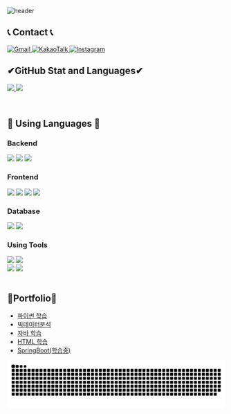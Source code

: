 
  ![header](https://capsule-render.vercel.app/api?type=rounded&color=timeGradient&text=🎈Welcome%20to%20GyeongHo%20GitHub🎈%20&animation=twinkling&fontSize=40&fontAlignY=50&fontAlign=50&height=180) 

## 📞 Contact 📞

<a href="mailto:kungho84@gmail.com">
    <img src="https://img.shields.io/badge/Gmail-EA4335?style=for-the-badge&logo=Gmail&logoColor=white" alt="Gmail">
</a>
<a href="https://open.kakao.com/o/savarnxg">
    <img src="https://img.shields.io/badge/KakaoTalk-FFCD00?style=for-the-badge&logoColor=black&logo=KakaoTalk" alt="KakaoTalk">
</a>
<a href="https://www.instagram.com/gyeong_ho">
    <img src="https://img.shields.io/badge/Instagram-E4405F?style=for-the-badge&logo=Instagram&logoColor=white" alt="Instagram">
</a>

<br>

## ✔GitHub Stat and Languages✔

<p>
  <a href="https://github.com/GangGnagGnag">
    <img height="180" src="https://github-readme-stats.vercel.app/api?username=GangGnagGnag&theme=dracula&show_icons=true"/>
  </a>
    <img height="180" src="https://github-readme-stats.vercel.app/api/top-langs/?username=GangGnagGnag&theme=dracula&layout=compact"/>
</p>

<br>

## 🔨 Using Languages 🔨

### Backend

<p>
  <img src="https://img.shields.io/badge/Java-007396?style=flt&logo=Conda-Forge&logoColor=white" />
  <img src="https://img.shields.io/badge/Python-3776AB?style=flat&logo=Python&logoColor=white" />
  <img src="https://img.shields.io/badge/SpringBoot-6DB33F?style=flat&logo=springboot&logoColor=white">
</p>

### Frontend

<p>
  <img src="https://img.shields.io/badge/HTML5-E34F26?style=flat&logo=HTML5&logoColor=white" />
  <img src="https://img.shields.io/badge/CSS3-1572B6?style=flat&logo=CSS3&logoColor=white" />
  <img src="https://img.shields.io/badge/javascript-F7DF1E?style=flat&logo=javascript&logoColor=black"> 
  <img src="https://img.shields.io/badge/Thymeleaf-007396?style=flat&logo=Thymeleaf&logoColor=white">
</p>

### Database

<p>
 <img src="https://img.shields.io/badge/Oracle-F80000?style=flat&logo=oracle&logoColor=white"> 
  <img src="https://img.shields.io/badge/MySQL-4479A1?style=flate&logo=mysql&logoColor=white">
</p>

### Using Tools

  <div>
  <img src="https://img.shields.io/badge/IntelliJ%20IDEA-000000?style=flat&logo=intellijidea&logoColor=white" />
  <img src="https://img.shields.io/badge/Visual%20Studio%20Code-007ACC?style=flat&logo=VisualStudioCode&logoColor=white" />
<br>
  <img src="https://img.shields.io/badge/GitHub-181717?style=flat&logo=GitHub&logoColor=white" />
  <img src="https://img.shields.io/badge/Git-F05032?style=flat&logo=Git&logoColor=white" />
</div>

<br>


## 📕Portfolio📕

  - [파이썬 학습](https://github.com/GangGnagGnag/basic-Java-BigData-2024)
  - [빅데이터분석](https://github.com/GangGnagGnag/basic-bigdata-analysis-2024)
  - [자바 학습](https://github.com/GangGnagGnag/basic-java-2024)
  - [HTML 학습](https://github.com/GangGnagGnag/basic-HTML)
  - [SpringBoot(학습중)](https://github.com/GangGnagGnag/basic-springboot-2024)

<img src="https://raw.githubusercontent.com/Platane/snk/output/github-contribution-grid-snake.svg" />




